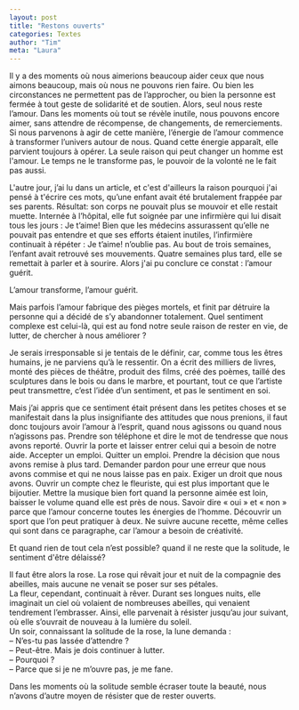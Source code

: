 ```yaml
---
layout: post
title: "Restons ouverts"
categories: Textes
author: "Tim"
meta: "Laura"
---
```


Il y a des moments où nous aimerions beaucoup aider ceux que nous aimons beaucoup, mais où nous ne pouvons rien faire.  Ou bien les circonstances ne permettent pas de l’approcher, ou bien la personne est fermée à tout geste de solidarité et de soutien.
Alors, seul nous reste l’amour. Dans les moments où tout se révèle inutile, nous pouvons encore aimer, sans attendre de récompense, de changements, de remerciements. 
Si nous parvenons à agir de cette manière, l’énergie de l’amour commence à transformer l’univers autour de nous. Quand cette énergie apparaît, elle parvient toujours à opérer. 
La seule raison qui peut changer un homme est l'amour. Le temps ne le transforme pas, le pouvoir de la volonté ne le fait pas aussi.

L'autre jour, j’ai lu dans un article, et c'est d'ailleurs la raison pourquoi j'ai pensé à t'écrire ces mots, qu’une enfant avait été brutalement frappée par ses parents. Résultat: son corps ne pouvait plus se mouvoir et elle restait muette.
Internée à l’hôpital, elle fut soignée par une infirmière qui lui disait tous les jours : Je t’aime! Bien que les médecins assurassent qu’elle ne pouvait pas entendre et que ses efforts étaient inutiles, l’infirmière continuait à répéter : Je t’aime! n’oublie pas. 
Au bout de trois semaines, l’enfant avait retrouvé ses mouvements. Quatre semaines plus tard, elle se remettait à parler et à sourire. Alors j'ai pu conclure ce constat : l’amour guérit. 

L’amour transforme, l’amour guérit. 

Mais parfois l’amour fabrique des pièges mortels, et finit par détruire la personne qui a décidé de s’y abandonner totalement. Quel sentiment complexe est celui-là, qui est au fond notre seule raison de rester en vie, de lutter, de chercher à nous améliorer ?

Je serais irresponsable si je tentais de le définir, car, comme tous les êtres humains, je ne parviens qu’à le ressentir. On a écrit des milliers de livres, monté des pièces de théâtre, produit des films, créé des poèmes, taillé des sculptures dans le bois ou dans le marbre, et pourtant, tout ce que l’artiste peut transmettre, c’est l’idée d’un sentiment, et pas le sentiment en soi.

Mais j’ai appris que ce sentiment était présent dans les petites choses et se manifestait dans la plus insignifiante des attitudes que nous prenions, il faut donc toujours avoir l’amour à l’esprit, quand nous agissons ou quand nous n’agissons pas.
Prendre son téléphone et dire le mot de tendresse que nous avons reporté. Ouvrir la porte et laisser entrer celui qui a besoin de notre aide. Accepter un emploi. Quitter un emploi. Prendre la décision que nous avons remise à plus tard. Demander pardon pour une erreur que nous avons commise et qui ne nous laisse pas en paix. Exiger un droit que nous avons. Ouvrir un compte chez le fleuriste, qui est plus important que le bijoutier. Mettre la musique bien fort quand la personne aimée est loin, baisser le volume quand elle est près de nous. Savoir dire « oui » et « non » parce que l’amour concerne toutes les énergies de l’homme. Découvrir un sport que l’on peut pratiquer à deux. Ne suivre aucune recette, même celles qui sont dans ce paragraphe, car l’amour a besoin de créativité.

Et quand rien de tout cela n’est possible? quand il ne reste que la solitude, le sentiment d'être délaissé? 

Il faut être alors la rose. La rose qui rêvait jour et nuit de la compagnie des abeilles, mais aucune ne venait se poser sur ses pétales.    
La fleur, cependant, continuait à rêver. Durant ses longues nuits, elle imaginait un ciel où volaient de nombreuses abeilles, qui venaient tendrement l’embrasser. Ainsi, elle parvenait à résister jusqu’au jour suivant, où elle s’ouvrait de nouveau à la lumière du soleil.    
Un soir, connaissant la solitude de la rose, la lune demanda :   
– N’es-tu pas lassée d’attendre ?   
– Peut-être. Mais je dois continuer à lutter.    
– Pourquoi ?   
– Parce que si je ne m’ouvre pas, je me fane.    

Dans les moments où la solitude semble écraser toute la beauté, nous n’avons d’autre moyen de résister que de rester ouverts.
